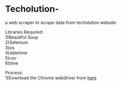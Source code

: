 # Techolution-
a web scraper to scrape data from techolution website


Libraries Required:<br/>
1)Beautiful Soup<br/>
2)Selenium<br/>
3)os<br/>
4)datetime<br/>
5)csv<br/>
6)time<br/>

Process:<br/>
1)Download the Chrome webdriver from <a href=https://sites.google.com/a/chromium.org/chromedriver/downloads>here</a><br/> 
